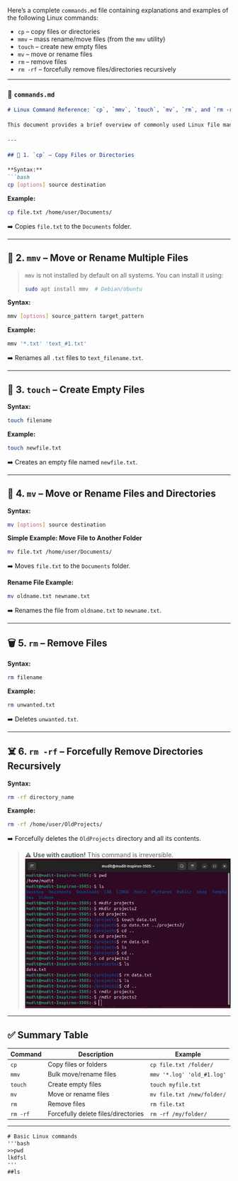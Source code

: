 Here’s a complete `commands.md` file containing explanations and examples of the following Linux commands:

* `cp` – copy files or directories
* `mmv` – mass rename/move files (from the `mmv` utility)
* `touch` – create new empty files
* `mv` – move or rename files
* `rm` – remove files
* `rm -rf` – forcefully remove files/directories recursively

---

### 📄 `commands.md`

````markdown
# Linux Command Reference: `cp`, `mmv`, `touch`, `mv`, `rm`, and `rm -rf`

This document provides a brief overview of commonly used Linux file manipulation commands with examples.

---

## 📁 1. `cp` – Copy Files or Directories

**Syntax:**
```bash
cp [options] source destination
````

**Example:**

```bash
cp file.txt /home/user/Documents/
```

➡️ Copies `file.txt` to the `Documents` folder.

---

## 🔄 2. `mmv` – Move or Rename Multiple Files

> `mmv` is not installed by default on all systems. You can install it using:
>
> ```bash
> sudo apt install mmv  # Debian/Ubuntu
> ```

**Syntax:**

```bash
mmv [options] source_pattern target_pattern
```

**Example:**

```bash
mmv '*.txt' 'text_#1.txt'
```

➡️ Renames all `.txt` files to `text_filename.txt`.

---

## 📄 3. `touch` – Create Empty Files

**Syntax:**

```bash
touch filename
```

**Example:**

```bash
touch newfile.txt
```

➡️ Creates an empty file named `newfile.txt`.

---

## 🔀 4. `mv` – Move or Rename Files and Directories

**Syntax:**

```bash
mv [options] source destination
```

**Simple Example: Move File to Another Folder**

```bash
mv file.txt /home/user/Documents/
```

➡️ Moves `file.txt` to the `Documents` folder.

**Rename File Example:**

```bash
mv oldname.txt newname.txt
```

➡️ Renames the file from `oldname.txt` to `newname.txt`.

---

## 🗑️ 5. `rm` – Remove Files

**Syntax:**

```bash
rm filename
```

**Example:**

```bash
rm unwanted.txt
```

➡️ Deletes `unwanted.txt`.

---

## ☠️ 6. `rm -rf` – Forcefully Remove Directories Recursively

**Syntax:**

```bash
rm -rf directory_name
```

**Example:**

```bash
rm -rf /home/user/OldProjects/
```

➡️ Forcefully deletes the `OldProjects` directory and all its contents.

> ⚠️ **Use with caution!** This command is irreversible.
![Screenshot of cp command](cp.png)



---

## ✅ Summary Table

| Command  | Description                         | Example                    |
| -------- | ----------------------------------- | -------------------------- |
| `cp`     | Copy files or folders               | `cp file.txt /folder/`     |
| `mmv`    | Bulk move/rename files              | `mmv '*.log' 'old_#1.log'` |
| `touch`  | Create empty files                  | `touch myfile.txt`         |
| `mv`     | Move or rename files                | `mv file.txt /new/folder/` |
| `rm`     | Remove files                        | `rm file.txt`              |
| `rm -rf` | Forcefully delete files/directories | `rm -rf /my/folder/`       |

---

```
# Basic Linux commands
'''bash
>>pwd
lkdfsl
'''
##ls 

